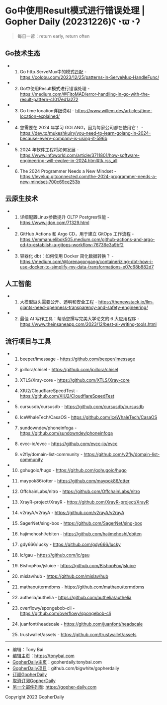# Go中使用Result模式进行错误处理 | Gopher Daily (20231226)ʕ◔ϖ◔ʔ

>每日一谚：return early, return often

## Go技术生态


- 1. Go http.ServeMux中的模式匹配 - https://colobu.com/2023/12/25/patterns-in-ServeMux-HandleFunc/

- 2. Go中使用Result模式进行错误处理 - https://medium.com/@FitoMAD/error-handling-in-go-with-the-result-pattern-c1017ed1a272

- 3. Go time location详细说明 - https://www.willem.dev/articles/time-location-explained/

- 4. 您需要在 2024 年学习 GOLANG，因为每家公司都在使用它！ - https://dev.to/mukeshkuiry/you-need-to-learn-golang-in-2024-because-every-company-is-using-it-596b

- 5. 2024 年软件工程将如何发展 - https://www.infoworld.com/article/3711801/how-software-engineering-will-evolve-in-2024.html#tk.rss_all

- 6. The 2024 Programmer Needs a New Mindset - https://levelup.gitconnected.com/the-2024-programmer-needs-a-new-mindset-700c69ce253b


## 云原生技术


- 1. 详细配置Linux参数提升 OLTP Postgres性能 - https://www.jdon.com/71329.html

- 2. GitHub Actions 和 Argo CD，用于建立 GitOps 工作流程 - https://emmanuelibok505.medium.com/github-actions-and-argo-cd-to-establish-a-gitops-workflow-76736e3a9bf2

- 3. 容器化 dbt：如何使用 Docker 简化数据转换？ - https://medium.com/@lorenagongang/containerizing-dbt-how-i-use-docker-to-simplify-my-data-transformations-e07c68b882d7


## 人工智能


- 1. 大模型巨头需要公开、透明和安全工程 - https://thenewstack.io/llm-giants-need-openness-transparency-and-safety-engineering/

- 2. 最佳 AI 写作工具：帮助您撰写完美大学论文的 6 大应用程序 - https://www.theinsaneapp.com/2023/12/best-ai-writing-tools.html


## 流行项目与工具


- 1. beeper/imessage - https://github.com/beeper/imessage

- 2. jpillora/chisel - https://github.com/jpillora/chisel

- 3. XTLS/Xray-core - https://github.com/XTLS/Xray-core

- 4. XIU2/CloudflareSpeedTest - https://github.com/XIU2/CloudflareSpeedTest

- 5. cursusdb/cursusdb - https://github.com/cursusdb/cursusdb

- 6. IceWhaleTech/CasaOS - https://github.com/IceWhaleTech/CasaOS

- 7. sundowndev/phoneinfoga - https://github.com/sundowndev/phoneinfoga

- 8. evcc-io/evcc - https://github.com/evcc-io/evcc

- 9. v2fly/domain-list-community - https://github.com/v2fly/domain-list-community

- 10. gohugoio/hugo - https://github.com/gohugoio/hugo

- 11. maypok86/otter - https://github.com/maypok86/otter

- 12. OffchainLabs/nitro - https://github.com/OffchainLabs/nitro

- 13. XrayR-project/XrayR - https://github.com/XrayR-project/XrayR

- 14. v2rayA/v2rayA - https://github.com/v2rayA/v2rayA

- 15. SagerNet/sing-box - https://github.com/SagerNet/sing-box

- 16. hajimehoshi/ebiten - https://github.com/hajimehoshi/ebiten

- 17. gdy666/lucky - https://github.com/gdy666/lucky

- 18. lc/gau - https://github.com/lc/gau

- 19. BishopFox/jsluice - https://github.com/BishopFox/jsluice

- 20. mislav/hub - https://github.com/mislav/hub

- 21. mathaou/termdbms - https://github.com/mathaou/termdbms

- 22. authelia/authelia - https://github.com/authelia/authelia

- 23. overflowy/spongebob-cli - https://github.com/overflowy/spongebob-cli

- 24. juanfont/headscale - https://github.com/juanfont/headscale

- 25. trustwallet/assets - https://github.com/trustwallet/assets


----

- 编辑：Tony Bai
- [编辑主页](https://tonybai.com)：https://tonybai.com
- [GopherDaily主页](https://gopherdaily.tonybai.com)：gopherdaily.tonybai.com
- [GopherDaily项目](https://github.com/bigwhite/gopherdaily)：github.com/bigwhite/gopherdaily
- [订阅GopherDaily](https://gopherdaily.tonybai.com/subscribe)
- [取消订阅GopherDaily](https://gopherdaily.tonybai.com/unsubscribe)
- [另一个邮件列表](https://gopher-daily.com): https://gopher-daily.com

Copyright 2023 GopherDaily
